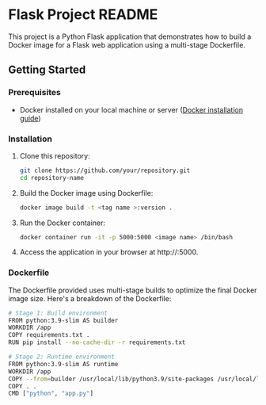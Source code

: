 # Flask Project README

This project is a Python Flask application that demonstrates how to build a Docker image for a Flask web application using a multi-stage Dockerfile.

## Getting Started

### Prerequisites

- Docker installed on your local machine or server ([Docker installation guide](https://docs.docker.com/get-docker/))

### Installation

1. Clone this repository:

   ```bash
   git clone https://github.com/your/repository.git
   cd repository-name
2. Build the Docker image using Dockerfile:
   ```bash
   docker image build -t <tag name >:version .
3. Run the Docker container:
   ```bash
   docker container run -it -p 5000:5000 <image name> /bin/bash
4. Access the application in your browser at http://<public ip>:5000.
  ### Dockerfile
  The Dockerfile provided uses multi-stage builds to optimize the final Docker image size. Here's a breakdown of the Dockerfile:
   ```bash
   # Stage 1: Build environment
FROM python:3.9-slim AS builder
WORKDIR /app
COPY requirements.txt .
RUN pip install --no-cache-dir -r requirements.txt

# Stage 2: Runtime environment
FROM python:3.9-slim AS runtime
WORKDIR /app
COPY --from=builder /usr/local/lib/python3.9/site-packages /usr/local/lib/python3.9/site-packages
COPY . .
CMD ["python", "app.py"]
